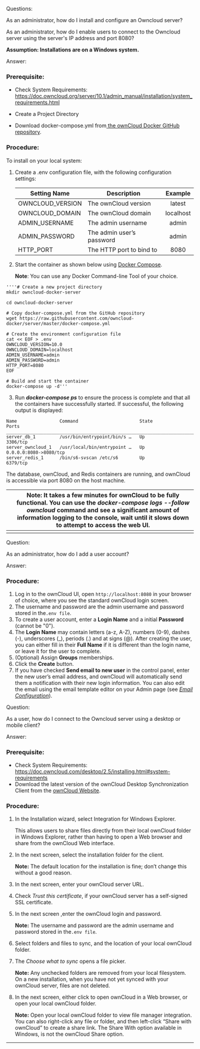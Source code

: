 
Questions:

As an administrator, how do I install and configure an Owncloud server?

As an administrator, how do I enable users to connect to the Owncloud server using the server's IP address and port 8080?

**Assumption: Installations are on a Windows system.**

Answer:

### Prerequisite:

- Check System Requirements: https://doc.owncloud.org/server/10.1/admin_manual/installation/system_requirements.html

- Create a Project Directory 

- Download docker-compose.yml from[ the ownCloud Docker GitHub repository](https://github.com/owncloud-docker/server.git).


### Procedure:

To install on your local system:

1. Create a .env configuration file, with the following configuration settings:

   | **Setting Name** | **Description**           | **Example** |
   | ---------------- | ------------------------- | :---------: |
   | OWNCLOUD_VERSION | The ownCloud version      |   latest    |
   | OWNCLOUD_DOMAIN  | The ownCloud domain       |  localhost  |
   | ADMIN_USERNAME   | The admin username        |    admin    |
   | ADMIN_PASSWORD   | The admin user’s password |    admin    |
   | HTTP_PORT        | The HTTP port to bind to  |    8080     |

2. Start the container as shown below using [Docker Compose](https://docs.docker.com/compose/).

   **Note**: You can use any Docker Command-line Tool of your choice.

```console
''''# Create a new project directory
mkdir owncloud-docker-server

cd owncloud-docker-server

# Copy docker-compose.yml from the GitHub repository
wget https://raw.githubusercontent.com/owncloud-docker/server/master/docker-compose.yml

# Create the environment configuration file
cat << EOF > .env
OWNCLOUD_VERSION=10.0
OWNCLOUD_DOMAIN=localhost
ADMIN_USERNAME=admin
ADMIN_PASSWORD=admin
HTTP_PORT=8080
EOF

# Build and start the container
docker-compose up -d'''
```

3. Run ***docker-compose ps*** to ensure the process is complete and that all the containers have successfully started. If successful, the following output is displayed:

```console
Name                Command                       State             Ports
__________________________________________________________________________________________
server_db_1         /usr/bin/entrypoint/bin/s …   Up                3306/tcp
server_owncloud_1   /usr/local/bin/entrypoint …   Up                0.0.0.0:8080->8080/tcp
server_redis_1      /bin/s6-svscan /etc/s6        Up                6379/tcp
```

The database, ownCloud, and Redis containers are running, and ownCloud is accessible via port 8080 on the host machine.

|      | Note: It takes a few minutes for ownCloud to be fully functional. You can use the *docker-compose logs --follow owncloud* command and see a significant  amount of information logging to the console, wait until it  slows down to attempt to access the web UI. |
| ---- | ------------------------------------------------------------ |
|      |                                                              |

Question:

As an administrator, how do I add a user account?

Answer:

### Procedure:

1. Log in to the ownCloud UI, open `http://localhost:8080` in your browser of choice, where you see the standard ownCloud login screen.
2. The username and password are the admin username and password stored in the`.env file`.
3. To create a user account, enter a **Login Name** and a initial **Password** (cannot be "0").
4. The **Login Name** may contain letters (a-z, A-Z), numbers (0-9), dashes (-), underscores (_), periods (.) and at signs (@). After creating the user, you can either fill in their **Full Name** if it is different than the login name, or leave it for the user to complete.
5. (Optional) Assign **Groups** memberships.
6. Click the **Create** button.
7. If you have checked **Send email to new user** in the control panel, enter the new user’s email address, and ownCloud will automatically send them a notification with their new login information. You can also edit the email using the email template editor on your Admin page (see [*Email Configuration*](https://doc.owncloud.org/server/9.0/admin_manual/configuration_server/email_configuration.html)).

Question:

As a user, how do I connect to the Owncloud server using a desktop or mobile client?

Answer:

### Prerequisite:

- Check System Requirements: https://doc.owncloud.com/desktop/2.5/installing.html#system-requirements
- Download the  latest version of the ownCloud Desktop Synchronization Client from the [ownCloud Website](https://owncloud.org/install/#).

### Procedure:

1. In the Installation wizard, select Integration for Windows Explorer. 

   This allows users to share files directly from their local ownCloud folder in Windows Explorer, rather than having to open a Web browser and share from the ownCloud Web interface. 

2. In the next screen, select the installation folder for the client. 

   **Note:** The default location for the installation is fine; don’t change this without a good reason.

3. In the next screen, enter your ownCloud server URL.

4. Check *Trust this certificate*, if your ownCloud server has a self-signed SSL certificate.

5. In the next screen ,enter the ownCloud login and password.

   **Note:** The username and password are the admin username and password stored in the`.env file`.

6. Select folders and files to sync, and the location of your local ownCloud folder.

7. The  *Choose what to sync*  opens a file picker.

   **Note:** Any unchecked folders are removed from your local filesystem. On a new installation, when you have not yet synced with your ownCloud server, files are not deleted.

8. In the next screen, either click to open ownCloud in a Web browser, or open your local ownCloud folder.

   **Note:**  Open your local ownCloud folder to view file manager integration.  You can also right-click any file or folder, and then left-click “Share with ownCloud” to create a share link. The Share With option available in Windows, is not the ownCloud Share option. 






---
